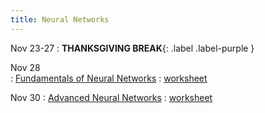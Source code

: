 ```yaml
---
title: Neural Networks
---
```


Nov 23-27 
: **THANKSGIVING BREAK**{: .label .label-purple }

Nov 28  
: [Fundamentals of Neural Networks](#) 
  : [worksheet](#) 

Nov 30 
: [Advanced Neural Networks](#) 
  : [worksheet](#) 
